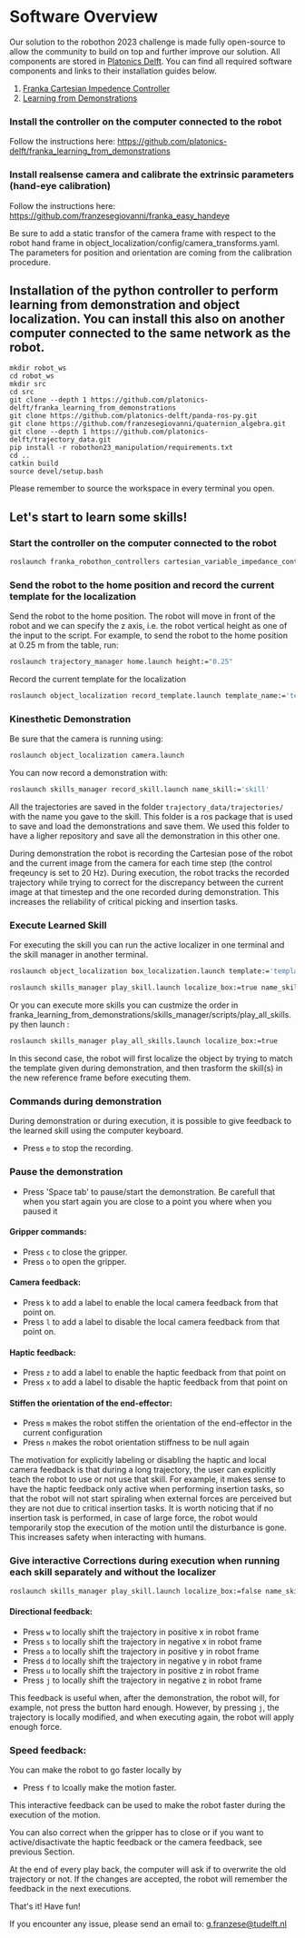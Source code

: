 # Software Overview
Our solution to the robothon 2023 challenge is made fully open-source to allow the community to build on top and further improve our solution. All components are stored in [Platonics Delft](https://github.com/orgs/platonics-delft). You can find all required software components and links to their installation guides below.

1. [Franka Cartesian Impedence Controller](https://github.com/platonics-delft/franka_impedance_controller)
2. [Learning from Demonstrations](https://github.com/platonics-delft/franka_learning_from_demonstrations)

### Install the controller on the computer connected to the robot 
Follow the instructions here:
https://github.com/platonics-delft/franka_learning_from_demonstrations

### Install realsense camera and calibrate the extrinsic parameters (hand-eye calibration)
Follow the instructions here:
https://github.com/franzesegiovanni/franka_easy_handeye


Be sure to add a static transfor of the camera frame with respect to the robot hand frame in object_localization/config/camera_transforms.yaml.    
The parameters for position and orientation are coming from the calibration procedure. 


## Installation of the python controller to perform learning from demonstration and object localization. You can install this also on another computer connected to the same network as the robot. 

```
mkdir robot_ws
cd robot_ws
mkdir src
cd src
git clone --depth 1 https://github.com/platonics-delft/franka_learning_from_demonstrations
git clone https://github.com/platonics-delft/panda-ros-py.git
git clone https://github.com/franzesegiovanni/quaternion_algebra.git
git clone --depth 1 https://github.com/platonics-delft/trajectory_data.git
pip install -r robothon23_manipulation/requirements.txt
cd ..
catkin build
source devel/setup.bash
```
Please remember to source the workspace in every terminal you open.

## Let's start to learn some skills! 

### Start the controller on the computer connected to the robot 

``` bash 
roslaunch franka_robothon_controllers cartesian_variable_impedance_controller.launch robot_ip:=ROBOT_IP
```

### Send the robot to the home position and record the current template for the localization 

Send the robot to the home position. The robot will move in front of the robot and we can specify the z axis, i.e. the robot vertical height as one of the input to the script. For example, to send the robot to the home position at 0.25 m from the table, run: 
``` bash
roslaunch trajectory_manager home.launch height:="0.25" 
```

Record the current template for the localization 
``` bash
roslaunch object_localization record_template.launch template_name:='template'
```
### Kinesthetic Demonstration 

Be sure that the camera is running using: 

```bash
roslaunch object_localization camera.launch
```

You can now record a demonstration with:

```bash
roslaunch skills_manager record_skill.launch name_skill:='skill'
```
All the trajectories are saved in the folder `trajectory_data/trajectories/` with the name you gave to the skill.
This folder is a ros package that is used to save and load the demonstrations and save them. We used this folder to have a ligher repository and save all the demonstration in this other one. 

During demonstration the robot is recording the Cartesian pose of the robot and the current image from the camera for each time step (the control freqeuncy is set to 20 Hz).
During execution, the robot tracks the recorded trajectory while trying to correct for the discrepancy between the current image at that timestep and the one recorded during demonstration.
This increases the reliability of critical picking and insertion tasks. 

### Execute Learned Skill 

For executing the skill you can run the active localizer in one terminal and the skill manager in another terminal. 

```bash
roslaunch object_localization box_localization.launch template:='template'

```

```bash
roslaunch skills_manager play_skill.launch localize_box:=true name_skill:='skill'

```

Or you can execute more skills you can custmize the order in franka_learning_from_demonstrations/skills_manager/scripts/play_all_skills.py then launch :
```bash
roslaunch skills_manager play_all_skills.launch localize_box:=true 
```


In this second case, the robot will first localize the object by trying to match the template given during demonstration, and then trasform the skill(s) in the new reference frame before executing them. 

### Commands during demonstration
During demonstration or during execution, it is possible to give feedback to the learned skill using the computer keyboard. 

- Press `e` to stop the recording.

### Pause the demonstration 
- Press 'Space tab' to pause/start the demonstration. Be carefull that when you start again you are close to a point you where when you paused it

#### Gripper commands:

- Press `c` to close the gripper.
- Press `o` to open the gripper.

#### Camera feedback:

- Press `k` to add a label to enable the local camera feedback from that point on.
- Press `l` to add a label to disable the local camera feedback from that point on.

#### Haptic feedback:

- Press `z` to add a label to enable the haptic feedback from that point on
- Press `x` to add a label to disable the haptic feedback from that point on

#### Stiffen the orientation of the end-effector:

- Press `m` makes the robot stiffen the orientation of the end-effector in the current configuration
- Press `n` makes the robot orientation stiffness to be null again


The motivation for explicitly labeling or disabling the haptic and local camera feedback is that during a long trajectory, the user can explicitly teach the robot to use or not use that skill. For example, it makes sense to have the haptic feedback only active when performing insertion tasks, so that the robot will not start spiraling when external forces are perceived but they are not due to critical insertion tasks. It is worth noticing that if no insertion task is performed, in case of large force, the robot would temporarily stop the execution of the motion until the disturbance is gone. This increases safety when interacting with humans.

### Give interactive Corrections during execution when running each skill separately and without the localizer 
```bash
roslaunch skills_manager play_skill.launch localize_box:=false name_skill:='skill'
```

#### Directional feedback:

- Press `w` to locally shift the trajectory in positive x in robot frame 
- Press `s` to locally shift the trajectory in negative x in robot frame 
- Press `a` to locally shift the trajectory in positive y in robot frame 
- Press `d` to locally shift the trajectory in negative y in robot frame 
- Press `u` to locally shift the trajectory in positive z in robot frame 
- Press `j` to locally shift the trajectory in negative z in robot frame 

This feedback is useful when, after the demonstration, the robot will, for example, not press the button hard enough. However, by pressing `j`, the trajectory is locally modified, and when executing again, the robot will apply enough force.

### Speed feedback:
You can make the robot to go faster locally by 
- Press `f` to lcoally make the motion faster. 
 
 This interactive feedback can be used to make the robot faster during the execution of the motion. 

You can also correct when the gripper has to close or if you want to active/disactivate the haptic feedback or the camera feedback, see previous Section. 

At the end of every play back, the computer will ask if to overwrite the old trajectory or not. If the changes are accepted, the robot will remember the feedback in the next executions.

That's it! Have fun!

If you encounter any issue, please send an email to: g.franzese@tudelft.nl
